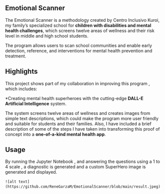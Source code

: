 ## Emotional Scanner 
The Emotional Scanner is a methodology created by Centro Inclusivo Kuroi, my family’s specialized school for **children with
disabilities and mental health challenges**, which screens twelve areas of wellness and their risk level in middle and high school
students. 

The program allows users to scan school communities and enable early detection, reference, and interventions for mental health prevention and treatment.

## Highlights
This project shows part of my collaboration in improving this program , which includes:

*Creating mental health superheroes with the cutting-edge **DALL-E Artificial Intelligence** system. 

The system screens twelve areas of wellness and creates images from simple text descriptions, which could make the program more user friendly and suitable for students and their families. 
Also, I have included a brief description of some of the steps I have taken into transforming this proof of concept into a **one-of-a-kind mental health app**.

## Usage
By running the Jupyter Notebook , and answering the questions using a 1 to 4 scale , a diagnostic is generated and a custom SuperHero image is generated and displayed.

	![alt text](https://github.com/ReneGarzaM/EmotionalScanner/blob/main/result.jpeg)
